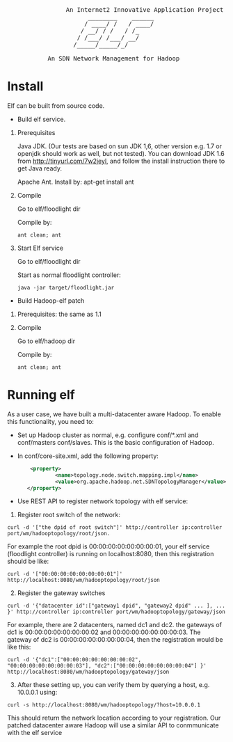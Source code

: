  
<pre>
                An Internet2 Innovative Application Project
                      ________    ______
                     / ____/ /   / ____/
                    / __/ / /   / /_    
                   / /___/ /___/ __/    
                  /_____/_____/_/   
                  
           An SDN Network Management for Hadoop
</pre>                    


Install
===============

Elf can be built from source code. 

* Build elf service.
 
 1. Prerequisites
    
    Java JDK. (Our tests are based on sun JDK 1,6, other version e.g. 1.7 or openjdk should work as well, but not tested). You can download JDK 1.6 from http://tinyurl.com/7w2jeyl, and follow the install instruction there to get Java ready.
    
    Apache Ant. Install by: apt-get install ant

 2. Compile
 
    Go to elf/floodlight dir
 
    Compile by: 

        ant clean; ant

 3. Start Elf service
 
    Go to elf/floodlight dir

    Start as normal floodlight controller: 
    
        java -jar target/floodlight.jar
        
* Build Hadoop-elf patch
 
 1. Prerequisites: the same as 1.1

 2. Compile
 
    Go to elf/hadoop dir

    Compile by:
        
        ant clean; ant
        

Running elf
===============

As a user case, we have built a multi-datacenter aware Hadoop.
To enable this functionality, you need to:

* Set up Hadoop cluster as normal, e.g. configure conf/*.xml and conf/masters conf/slaves. This is the basic configuration of Hadoop.

* In conf/core-site.xml, add the following property:
 
  ```xml
      <property>
              <name>topology.node.switch.mapping.impl</name>
              <value>org.apache.hadoop.net.SDNTopologyManager</value>
     </property>
  ```

* Use REST API to register network topology with elf service:

 1. Register root switch of the network:
<pre><code>curl -d '["the dpid of root switch"]' http://controller ip:controller port/wm/hadooptopology/root/json.
</code></pre>
For example the root dpid is 00:00:00:00:00:00:00:01, your elf service (floodlight controller) is running on localhost:8080, then this registration should be like:
<pre><code>curl -d '["00:00:00:00:00:00:00:01"]' http://localhost:8080/wm/hadooptopology/root/json
</code></pre> 

 2. Register the gateway switches
<pre><code>curl -d '{"datacenter id":["gateway1 dpid", "gateway2 dpid" ... ], ... }' http://controller ip:controller port/wm/hadooptopology/gateway/json
</code></pre> 
For example, there are 2 datacenters, named dc1 and dc2. the gateways of dc1 is 00:00:00:00:00:00:00:02 and 00:00:00:00:00:00:00:03. The gateway of dc2 is 00:00:00:00:00:00:00:04, then the registration would be like this:
<pre><code>curl -d '{"dc1":["00:00:00:00:00:00:00:02", "00:00:00:00:00:00:00:03"], "dc2":["00:00:00:00:00:00:00:04"] }' http://localhost:8080/wm/hadooptopology/gateway/json
</code></pre>

 3. After these setting up, you can verify them by querying a host, e.g. 10.0.0.1 using: 
<pre><code>curl -s http://localhost:8080/wm/hadooptopology/?host=10.0.0.1
</code></pre> 
This should return the network location according to your registration. Our patched datacenter aware Hadoop will use a similar API to conmmunicate with the elf service
    
